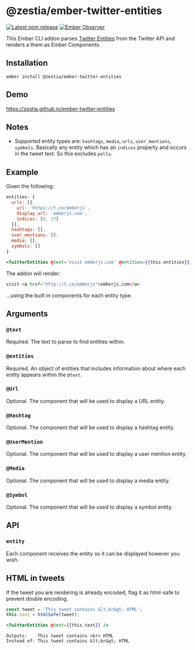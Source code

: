 # @zestia/ember-twitter-entities

[![Latest npm release][npm-badge]][npm-badge-url]
[![Ember Observer][ember-observer-badge]][ember-observer-url]

<!-- [![GitHub Actions][github-actions-badge]][github-actions-url] -->

[npm-badge]: https://img.shields.io/npm/v/@zestia/ember-twitter-entities.svg
[npm-badge-url]: https://www.npmjs.com/package/@zestia/ember-twitter-entities
[github-actions-badge]: https://github.com/zestia/ember-twitter-entities/workflows/CI/badge.svg
[github-actions-url]: https://github.com/zestia/ember-twitter-entities/actions
[ember-observer-badge]: https://emberobserver.com/badges/-zestia-ember-twitter-entities.svg
[ember-observer-url]: https://emberobserver.com/addons/@zestia/ember-twitter-entities

This Ember CLI addon parses [Twitter Entities](https://dev.twitter.com/overview/api/entities-in-twitter-objects) from the Twitter API and renders a them as Ember Components.

## Installation

```
ember install @zestia/ember-twitter-entities
```

## Demo

https://zestia.github.io/ember-twitter-entities

## Notes

- Supported entity types are: `hashtags`, `media`, `urls`, `user_mentions`, `symbols`. Basically any entity which has an `indices` property and occurs in the tweet text. So this excludes `polls`.

## Example

Given the following:

```javascript
entities: {
  urls: [{
    url: 'https://t.co/emberjs',
    display_url: 'emberjs.com',
    indices: [6, 17]
  }],
  hashtags: [],
  user_mentions: [],
  media: [],
  symbols: []
}
```

```handlebars
<TwitterEntities @text='visit emberjs.com' @entities={{this.entities}} />
```

The addon will render:

```html
visit <a href="http://t.co/emberjs">emberjs.com</a>
```

...using the built in components for each entity type.

## Arguments

### `@text`

Required. The text to parse to find entities within.

### `@entities`

Required. An object of entities that includes information about where each entity appears within the `@text`.

### `@Url`

Optional. The component that will be used to display a URL entity.

### `@Hashtag`

Optional. The component that will be used to display a hashtag entity.

### `@UserMention`

Optional. The component that will be used to display a user mention entity.

### `@Media`

Optional. The component that will be used to display a media entity.

### `@Symbol`

Optional. The component that will be used to display a symbol entity.

## API

### `entity`

Each component receives the entity so it can be displayed however you wish.

## HTML in tweets

If the tweet you are rendering is already encoded, flag it as html-safe to prevent double encoding.

```javascript
const tweet = 'This tweet contains &lt;br&gt; HTML';
this.text = htmlSafe(tweet);
```

```handlebars
<TwitterEntities @text={{this.text}} />
```

```
Outputs:    This tweet contains <br> HTML
Instead of: This tweet contains &lt;br&gt; HTML
```

